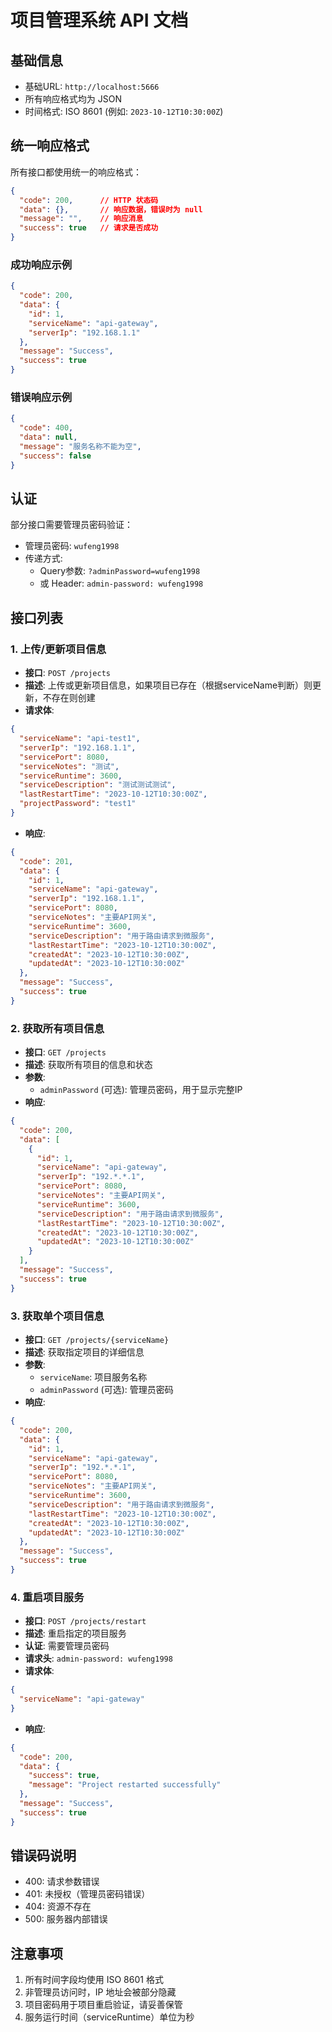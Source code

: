 # 项目管理系统 API 文档

## 基础信息

- 基础URL: `http://localhost:5666`
- 所有响应格式均为 JSON
- 时间格式: ISO 8601 (例如: `2023-10-12T10:30:00Z`)

## 统一响应格式

所有接口都使用统一的响应格式：

```json
{
  "code": 200,      // HTTP 状态码
  "data": {},       // 响应数据，错误时为 null
  "message": "",    // 响应消息
  "success": true   // 请求是否成功
}
```

### 成功响应示例

```json
{
  "code": 200,
  "data": {
    "id": 1,
    "serviceName": "api-gateway",
    "serverIp": "192.168.1.1"
  },
  "message": "Success",
  "success": true
}
```

### 错误响应示例

```json
{
  "code": 400,
  "data": null,
  "message": "服务名称不能为空",
  "success": false
}
```

## 认证

部分接口需要管理员密码验证：
- 管理员密码: `wufeng1998`
- 传递方式: 
  - Query参数: `?adminPassword=wufeng1998`
  - 或 Header: `admin-password: wufeng1998`

## 接口列表

### 1. 上传/更新项目信息

- **接口**: `POST /projects`
- **描述**: 上传或更新项目信息，如果项目已存在（根据serviceName判断）则更新，不存在则创建
- **请求体**:
```json
{
  "serviceName": "api-test1",
  "serverIp": "192.168.1.1",
  "servicePort": 8080,
  "serviceNotes": "测试",
  "serviceRuntime": 3600,
  "serviceDescription": "测试测试测试",
  "lastRestartTime": "2023-10-12T10:30:00Z",
  "projectPassword": "test1"
}
```
- **响应**: 
```json
{
  "code": 201,
  "data": {
    "id": 1,
    "serviceName": "api-gateway",
    "serverIp": "192.168.1.1",
    "servicePort": 8080,
    "serviceNotes": "主要API网关",
    "serviceRuntime": 3600,
    "serviceDescription": "用于路由请求到微服务",
    "lastRestartTime": "2023-10-12T10:30:00Z",
    "createdAt": "2023-10-12T10:30:00Z",
    "updatedAt": "2023-10-12T10:30:00Z"
  },
  "message": "Success",
  "success": true
}
```

### 2. 获取所有项目信息

- **接口**: `GET /projects`
- **描述**: 获取所有项目的信息和状态
- **参数**: 
  - `adminPassword` (可选): 管理员密码，用于显示完整IP
- **响应**: 
```json
{
  "code": 200,
  "data": [
    {
      "id": 1,
      "serviceName": "api-gateway",
      "serverIp": "192.*.*.1",
      "servicePort": 8080,
      "serviceNotes": "主要API网关",
      "serviceRuntime": 3600,
      "serviceDescription": "用于路由请求到微服务",
      "lastRestartTime": "2023-10-12T10:30:00Z",
      "createdAt": "2023-10-12T10:30:00Z",
      "updatedAt": "2023-10-12T10:30:00Z"
    }
  ],
  "message": "Success",
  "success": true
}
```

### 3. 获取单个项目信息

- **接口**: `GET /projects/{serviceName}`
- **描述**: 获取指定项目的详细信息
- **参数**:
  - `serviceName`: 项目服务名称
  - `adminPassword` (可选): 管理员密码
- **响应**:
```json
{
  "code": 200,
  "data": {
    "id": 1,
    "serviceName": "api-gateway",
    "serverIp": "192.*.*.1",
    "servicePort": 8080,
    "serviceNotes": "主要API网关",
    "serviceRuntime": 3600,
    "serviceDescription": "用于路由请求到微服务",
    "lastRestartTime": "2023-10-12T10:30:00Z",
    "createdAt": "2023-10-12T10:30:00Z",
    "updatedAt": "2023-10-12T10:30:00Z"
  },
  "message": "Success",
  "success": true
}
```

### 4. 重启项目服务

- **接口**: `POST /projects/restart`
- **描述**: 重启指定的项目服务
- **认证**: 需要管理员密码
- **请求头**: `admin-password: wufeng1998`
- **请求体**:
```json
{
  "serviceName": "api-gateway"
}
```
- **响应**:
```json
{
  "code": 200,
  "data": {
    "success": true,
    "message": "Project restarted successfully"
  },
  "message": "Success",
  "success": true
}
```

## 错误码说明

- 400: 请求参数错误
- 401: 未授权（管理员密码错误）
- 404: 资源不存在
- 500: 服务器内部错误

## 注意事项

1. 所有时间字段均使用 ISO 8601 格式
2. 非管理员访问时，IP 地址会被部分隐藏
3. 项目密码用于项目重启验证，请妥善保管
4. 服务运行时间（serviceRuntime）单位为秒
